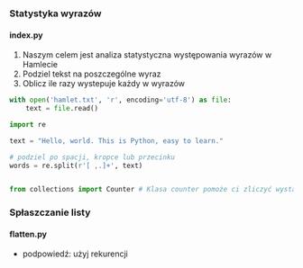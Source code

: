 ### Statystyka wyrazów ###

#### index.py ####

1. Naszym celem jest analiza statystyczna występowania wyrazów w Hamlecie 
2. Podziel tekst na poszczególne wyraz 
3. Oblicz ile razy wystepuje każdy w wyrazów

```python 
with open('hamlet.txt', 'r', encoding='utf-8') as file:
    text = file.read()
```

```python 
import re

text = "Hello, world. This is Python, easy to learn."

# podziel po spacji, kropce lub przecinku
words = re.split(r'[ ,.]+', text)


from collections import Counter # Klasa counter pomoże ci zliczyć wystąpienia
```

### Spłaszczanie listy ###

#### flatten.py ####

- podpowiedź: użyj rekurencji 

